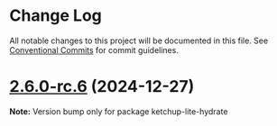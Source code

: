 # Change Log

All notable changes to this project will be documented in this file. See [Conventional Commits](https://conventionalcommits.org) for commit guidelines.

# [2.6.0-rc.6](https://github.com/lucafoscili/ketchup-lite/compare/2.6.0-rc.5...2.6.0-rc.6) (2024-12-27)

**Note:** Version bump only for package ketchup-lite-hydrate
